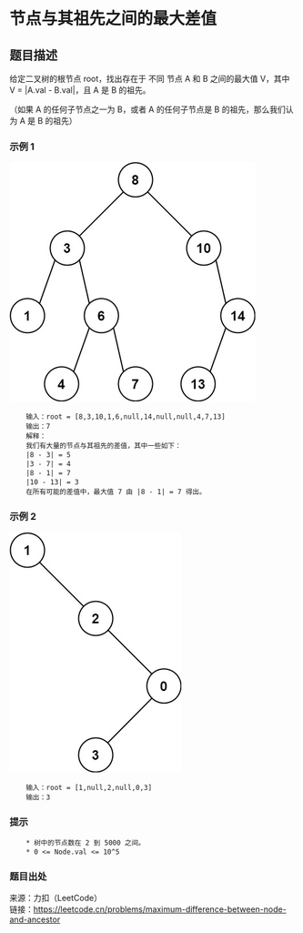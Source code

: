 # 节点与其祖先之间的最大差值

## 题目描述

给定二叉树的根节点 root，找出存在于 不同 节点 A 和 B 之间的最大值 V，其中 V = |A.val - B.val|，且 A 是 B 的祖先。

（如果 A 的任何子节点之一为 B，或者 A 的任何子节点是 B 的祖先，那么我们认为 A 是 B 的祖先）

### 示例 1

![二叉树](images/232-tree1.jpg "二叉树")

```text
    输入：root = [8,3,10,1,6,null,14,null,null,4,7,13]
    输出：7
    解释： 
    我们有大量的节点与其祖先的差值，其中一些如下：
    |8 - 3| = 5
    |3 - 7| = 4
    |8 - 1| = 7
    |10 - 13| = 3
    在所有可能的差值中，最大值 7 由 |8 - 1| = 7 得出。
```

### 示例 2

![二叉树](images/232-tree2.jpg "二叉树")

```text
    输入：root = [1,null,2,null,0,3]
    输出：3
```

### 提示

```text
    * 树中的节点数在 2 到 5000 之间。
    * 0 <= Node.val <= 10^5
```

### 题目出处

来源：力扣（LeetCode）  
链接：<https://leetcode.cn/problems/maximum-difference-between-node-and-ancestor>
